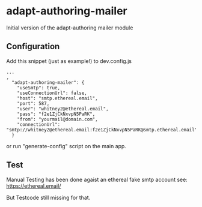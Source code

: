 # adapt-authoring-mailer
Initial version of the adapt-authoring mailer module

## Configuration

Add this snippet (just as example!) to dev.config.js
    
    ...
    ,
      "adapt-authoring-mailer": {
        "useSmtp": true,
        "useConnectionUrl": false,
        "host": "smtp.ethereal.email",
        "port": 587,
        "user": "whitney2@ethereal.email",
        "pass": "f2e1ZjCkNxvpN5PaRK",
        "from": "yourmail@domain.com",
        "connectionUrl": "smtp://whitney2@ethereal.email:f2e1ZjCkNxvpN5PaRK@smtp.ethereal.email"
      }
      
      
or run "generate-config" script on the main app.


## Test

Manual Testing has been done agaist an ethereal fake smtp account
see: https://ethereal.email/

But Testcode still missing for that.
 


